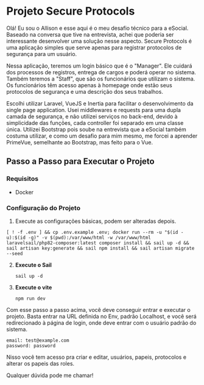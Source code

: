 # Projeto Secure Protocols

Olá! Eu sou o Allison e esse aqui é o meu desafio técnico para a eSocial. Baseado na conversa que tive na entrevista,
achei que poderia ser interessante desenvolver uma solução nesse aspecto. Secure Protocols é uma aplicação simples que
serve apenas para registrar protocolos de segurança para um usuário.

Nessa aplicação, teremos um login básico que é o "Manager". Ele cuidará dos processos de registros, entrega de cargos e
poderá operar no sistema. Também teremos a "Staff", que são os funcionários que utilizam o sistema. Os funcionários têm
acesso apenas à homepage onde estão seus protocolos de segurança e uma descrição dos seus trabalhos.

Escolhi utilizar Laravel, VueJS e Inertia para facilitar o desenvolvimento da single page application. Usei middlewares
e requests para uma dupla camada de segurança, e não utilizei serviços no back-end, devido à simplicidade das funções,
cada controller foi separado em uma classe única. Utilizei Bootstrap pois soube na entrevista que a eSocial também
costuma utilizar, e como um desafio para mim mesmo, me forcei a aprender PrimeVue, semelhante ao Bootstrap, mas feito
para o Vue.

## Passo a Passo para Executar o Projeto

### Requisitos

- Docker

### Configuração do Projeto
1. Execute as configurações básicas, podem ser alteradas depois.
```
[ ! -f .env ] && cp .env.example .env; docker run --rm -u "$(id -u):$(id -g)" -v $(pwd):/var/www/html -w /var/www/html laravelsail/php82-composer:latest composer install && sail up -d && sail artisan key:generate && sail npm install && sail artisan migrate --seed
```
2. **Execute o Sail**
   ```
   sail up -d
   ```
3. **Execute o vite**
   ```
   npm run dev
   ```

Com esse passo a passo acima, você deve conseguir entrar e executar o projeto. Basta entrar na URL definida no Env,
padrão Localhost, e você será redirecionado à página de login, onde deve entrar com o usuário padrão do sistema.

```
email: test@example.com
password: password
```
Nisso você tem acesso pra criar e editar, usuários, papeis, protocolos e alterar os papeis das roles.

Qualquer dúvida pode me chamar!

